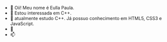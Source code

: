 - 👋 Oii! Meu nome é Eulla Paula.
- 👀 Estou interessada em C++.
- 🌱 atualmente estudo C++. Já possuo conhecimento em HTML5, CSS3 e JavaScript.
- 💞️
- 📫
